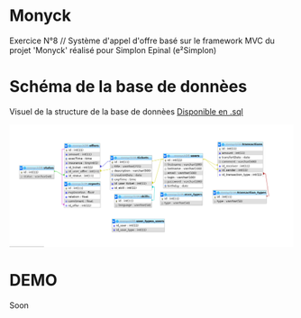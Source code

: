 # Monyck
Exercice N°8 // Système d'appel d'offre basé sur le framework MVC du projet 'Monyck' réalisé pour Simplon Epinal (e²Simplon) 

# Schéma de la base de donnèes
Visuel de la structure de la base de donnèes [Disponible en .sql](
https://raw.githubusercontent.com/bZez/Monycks/blob/step3/monyckDB.sql)

![APERCU](https://raw.githubusercontent.com/bZez/Monyck/master/Screenshot-2017-11-16%20localhost%20localhost%20monyckDB%20phpMyAdmin%204%207%205.png)

# DEMO
Soon
